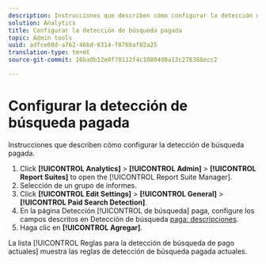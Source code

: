 ```yaml
---
description: Instrucciones que describen cómo configurar la detección de búsqueda paga.
solution: Analytics
title: Configurar la detección de búsqueda pagada
topic: Admin tools
uuid: adfce60d-a762-46bd-8314-f876baf02a25
translation-type: tm+mt
source-git-commit: 16ba0b12e0f70112f4c10804d0a13c278388ecc2

---
```



# Configurar la detección de búsqueda pagada

Instrucciones que describen cómo configurar la detección de búsqueda pagada.

1. Click **[!UICONTROL Analytics]** &gt; **[!UICONTROL Admin]** &gt; **[!UICONTROL Report Suites]** to open the [!UICONTROL Report Suite Manager].
1. Selección de un grupo de informes.
1. Click **[!UICONTROL Edit Settings]** &gt; **[!UICONTROL General]** &gt; **[!UICONTROL Paid Search Detection]**.
1. En la página Detección [!UICONTROL de búsqueda] paga, configure los campos descritos en Detección de búsqueda [paga: descripciones](/help/admin/admin/paid-search-detection/paid-search-detection.md#section_0C2CFA0AF77B47098BE37CB024665D0D).
1. Haga clic en **[!UICONTROL Agregar]**.

La lista [!UICONTROL Reglas para la detección de búsqueda de pago actuales] muestra las reglas de detección de búsqueda pagada actuales.

